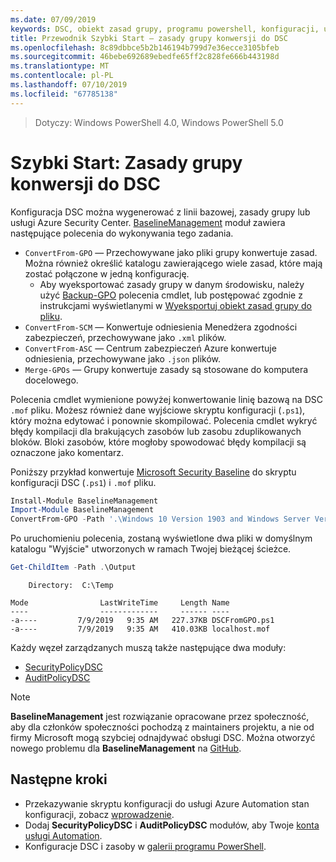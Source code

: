 ```yaml
---
ms.date: 07/09/2019
keywords: DSC, obiekt zasad grupy, programu powershell, konfiguracji, ustawienia
title: Przewodnik Szybki Start — zasady grupy konwersji do DSC
ms.openlocfilehash: 8c89dbbce5b2b146194b799d7e36ecce3105bfeb
ms.sourcegitcommit: 46bebe692689ebedfe65ff2c828fe666b443198d
ms.translationtype: MT
ms.contentlocale: pl-PL
ms.lasthandoff: 07/10/2019
ms.locfileid: "67785138"
---
```

> Dotyczy: Windows PowerShell 4.0, Windows PowerShell 5.0

# <a name="quickstart-convert-group-policy-into-dsc"></a>Szybki Start: Zasady grupy konwersji do DSC

Konfiguracja DSC można wygenerować z linii bazowej, zasady grupy lub usługi Azure Security Center. [BaselineManagement](https://www.powershellgallery.com/packages/BaselineManagement) moduł zawiera następujące polecenia do wykonywania tego zadania.

- `ConvertFrom-GPO` — Przechowywane jako pliki grupy konwertuje zasad. Można również określić katalogu zawierającego wiele zasad, które mają zostać połączone w jedną konfigurację.
  - Aby wyeksportować zasady grupy w danym środowisku, należy użyć [Backup-GPO](/powershell/module/grouppolicy/backup-gpo?view=win10-ps) polecenia cmdlet, lub postępować zgodnie z instrukcjami wyświetlanymi w [Wyeksportuj obiekt zasad grupy do pliku](/microsoft-desktop-optimization-pack/agpm/export-a-gpo-to-a-file).
- `ConvertFrom-SCM` — Konwertuje odniesienia Menedżera zgodności zabezpieczeń, przechowywane jako `.xml` plików.
- `ConvertFrom-ASC` — Centrum zabezpieczeń Azure konwertuje odniesienia, przechowywane jako `.json` plików.
- `Merge-GPOs` — Grupy konwertuje zasady są stosowane do komputera docelowego.

Polecenia cmdlet wymienione powyżej konwertowanie linię bazową na DSC `.mof` pliku. Możesz również dane wyjściowe skryptu konfiguracji (`.ps1`), który można edytować i ponownie skompilować. Polecenia cmdlet wykryć błędy kompilacji dla brakujących zasobów lub zasobu zduplikowanych bloków. Bloki zasobów, które mogłoby spowodować błędy kompilacji są oznaczone jako komentarz.

Poniższy przykład konwertuje [Microsoft Security Baseline](https://www.microsoft.com/en-us/download/details.aspx?id=55319) do skryptu konfiguracji DSC (`.ps1`) i `.mof` pliku.

```powershell
Install-Module BaselineManagement
Import-Module BaselineManagement
ConvertFrom-GPO -Path '.\Windows 10 Version 1903 and Windows Server Version 1903 Security Baseline\GPOs\' -OutputConfigurationScript
```

Po uruchomieniu polecenia, zostaną wyświetlone dwa pliki w domyślnym katalogu "Wyjście" utworzonych w ramach Twojej bieżącej ścieżce.

```powershell
Get-ChildItem -Path .\Output
```

```Output
    Directory:  C:\Temp

Mode                LastWriteTime     Length Name
----                -------------     ------ ----
-a----         7/9/2019   9:35 AM   227.37KB DSCFromGPO.ps1
-a----         7/9/2019   9:35 AM   410.03KB localhost.mof
```

Każdy węzeł zarządzanych muszą także następujące dwa moduły:

- [SecurityPolicyDSC](https://www.powershellgallery.com/packages/SecurityPolicyDsc)
- [AuditPolicyDSC](https://www.powershellgallery.com/packages/AuditPolicyDsc)

> [!NOTE]
> **BaselineManagement** jest rozwiązanie opracowane przez społeczność, aby dla członków społeczności pochodzą z maintainers projektu, a nie od firmy Microsoft mogą szybciej odnajdywać obsługi DSC. Można otworzyć nowego problemu dla **BaselineManagement** na [GitHub](https://github.com/microsoft/BaselineManagement).

## <a name="next-steps"></a>Następne kroki

- Przekazywanie skryptu konfiguracji do usługi Azure Automation stan konfiguracji, zobacz [wprowadzenie](/automation/automation-dsc-getting-started#importing-a-configuration-into-azure-automation).
- Dodaj **SecurityPolicyDSC** i **AuditPolicyDSC** modułów, aby Twoje [konta usługi Automation](/azure/automation/shared-resources/modules).
- Konfiguracje DSC i zasoby w [galerii programu PowerShell](https://www.powershellgallery.com/).

